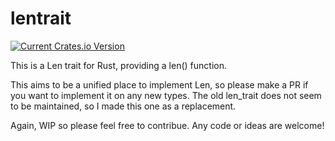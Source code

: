 # lentrait

[![Current Crates.io Version](https://img.shields.io/crates/v/lentrait.svg?style=for-the-badge&logo=rust)](https://crates.io/crates/lentrait)

This is a Len trait for Rust, providing a len() function.

This aims to be a unified place to implement Len, so please make a PR if you want to implement it on any new types. 
The old len_trait does not seem to be maintained, so I made this one as a replacement.

Again, WIP so please feel free to contribue. Any code or ideas are welcome!
